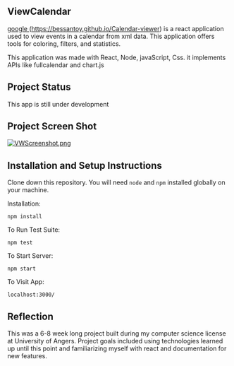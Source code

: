 ## ViewCalendar

<a href = "google.com" > google </a> (https://bessantoy.github.io/Calendar-viewer) is a react application used to view events in a calendar from xml data. This application offers tools for coloring, filters, and statistics.

This application was made with React, Node, javaScript, Css.
it implements APIs like fullcalendar and chart.js

## Project Status
This app is still under development

## Project Screen Shot




[![VWScreenshot.png](https://i.postimg.cc/MZQZcYy9/VWScreenshot.png)](https://postimg.cc/hhKR6TZm)



## Installation and Setup Instructions


Clone down this repository. You will need `node` and `npm` installed globally on your machine.  

Installation:

`npm install`  

To Run Test Suite:  

`npm test`  

To Start Server:

`npm start`  

To Visit App:

`localhost:3000/`  

## Reflection 
 

This was a 6-8 week long project built during my computer science license at University of Angers. Project goals included using technologies learned up until this point and familiarizing myself with react and documentation for new features.  
 
